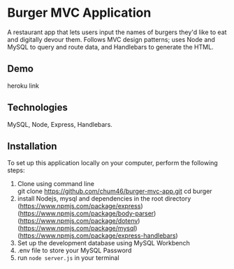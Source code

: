 # Burger MVC Application 
A restaurant app that lets users input the names of burgers they'd like to eat and digitally devour them. Follows MVC design patterns; uses Node and MySQL to query and route data, and Handlebars to generate the HTML.

## Demo 

heroku link

## Technologies
MySQL, Node, Express, Handlebars. 

## Installation

To set up this application locally on your computer, perform the following steps:

  1. Clone using command line   
        git clone https://github.com/chum46/burger-mvc-app.git
        cd burger
  2. install Nodejs, mysql and dependencies in the root directory
        (https://www.npmjs.com/package/express)
        (https://www.npmjs.com/package/body-parser)
        (https://www.npmjs.com/package/dotenv)
        (https://www.npmjs.com/package/mysql)
        (https://www.npmjs.com/package/express-handlebars)
  3. Set up the development database using MySQL Workbench
  4. .env file to store your MySQL Password
  5. run `node server.js` in your terminal



